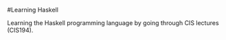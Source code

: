 #Learning Haskell

Learning the Haskell programming language by going through CIS lectures (CIS194).
